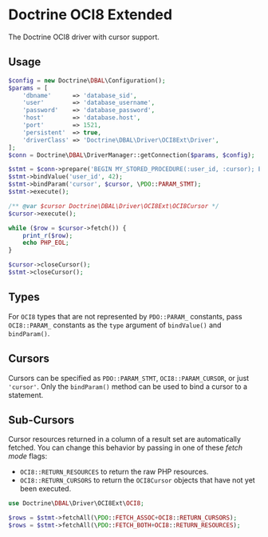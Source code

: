 Doctrine OCI8 Extended
======================

The Doctrine OCI8 driver with cursor support.

Usage
-----
```php
$config = new Doctrine\DBAL\Configuration();
$params = [
    'dbname'      => 'database_sid',
    'user'        => 'database_username',
    'password'    => 'database_password',
    'host'        => 'database.host',
    'port'        => 1521,
    'persistent'  => true,
    'driverClass' => 'Doctrine\DBAL\Driver\OCI8Ext\Driver',
];
$conn = Doctrine\DBAL\DriverManager::getConnection($params, $config);

$stmt = $conn->prepare('BEGIN MY_STORED_PROCEDURE(:user_id, :cursor); END;');
$stmt->bindValue('user_id', 42);
$stmt->bindParam('cursor', $cursor, \PDO::PARAM_STMT);
$stmt->execute();

/** @var $cursor Doctrine\DBAL\Driver\OCI8Ext\OCI8Cursor */
$cursor->execute();

while ($row = $cursor->fetch()) {
    print_r($row);
    echo PHP_EOL;
}

$cursor->closeCursor();
$stmt->closeCursor();
```

Types
-----
For `OCI8` types that are not represented by `PDO::PARAM_` constants, pass
`OCI8::PARAM_` constants as the `type` argument of `bindValue()` and
`bindParam()`.

Cursors
-------
Cursors can be specified as `PDO::PARAM_STMT`, `OCI8::PARAM_CURSOR`, or just
`'cursor'`. Only the `bindParam()` method can be used to bind a cursor to
a statement.

Sub-Cursors
-----------
Cursor resources returned in a column of a result set are automatically fetched.
You can change this behavior by passing in one of these *fetch mode* flags:

- `OCI8::RETURN_RESOURCES` to return the raw PHP resources.
- `OCI8::RETURN_CURSORS` to return the `OCI8Cursor` objects that have not
   yet been executed.

```php
use Doctrine\DBAL\Driver\OCI8Ext\OCI8;

$rows = $stmt->fetchAll(\PDO::FETCH_ASSOC+OCI8::RETURN_CURSORS);
$rows = $stmt->fetchAll(\PDO::FETCH_BOTH+OCI8::RETURN_RESOURCES);
```
